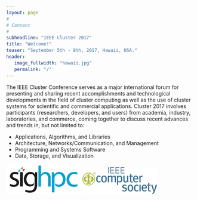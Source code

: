 ```yaml
---
layout: page
#
# Content
#
subheadline: "IEEE Cluster 2017"
title: "Welcome!"
teaser: "September 5th - 8th, 2017, Hawaii, USA."
header:
   image_fullwidth: "hawaii.jpg"
   permalink: "/"
---
```



The IEEE Cluster Conference serves as a major international forum for
presenting and sharing recent accomplishments and technological developments in
the field of cluster computing as well as the use of cluster systems for
scientific and commercial applications. Cluster 2017 involves participants
(researchers, developers, and users) from academia, industry, laboratories, and
commerce, coming together to discuss recent advances and trends in, but not
limited to:

 - Applications, Algorithms, and Libraries
 - Architecture, Networks/Communication, and Management
 - Programming and Systems Software
 - Data, Storage, and Visualization


<img src="images/sighpc.png" width="200">
<img src="images/ieee.gif" width="200">

